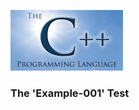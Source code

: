 <p><IMG src="../img/logo-sun.jpg" border="0" width="180" height="97"></p>

<H3>The 'Example-001' Test</H3>



